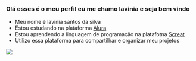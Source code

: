 ### 0lá esses é o meu perfil eu me chamo lavinia e seja bem vindo 
- Meu nome é lavinia santos da silva
- Estou estudando na plataforma [Alura](https://cursos.alura.com.br/loginForm?logout)
- Estou aprendendo a linguagem de programação na platafotna [Screat](https://scratch.mit.edu/) 
- Utilizo essa plataforma para compartilhar e organizar meu projetos
  
![](https://media.tenor.com/vNz4n-NkmpYAAAAM/bmw-bmw-car.gif)
